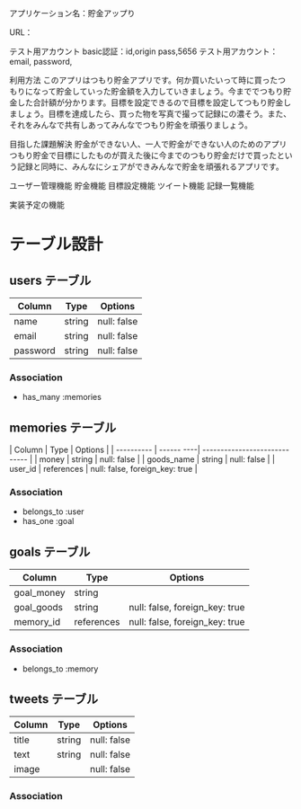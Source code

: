 アプリケーション名：貯金アップり

URL：

テスト用アカウント
  basic認証：id,origin  pass,5656
  テスト用アカウント：email,  password,

利用方法
  このアプリはつもり貯金アプリです。何か買いたいって時に買ったつもりになって貯金していった貯金額を入力していきましょう。今まででつもり貯金した合計額が分かります。目標を設定できるので目標を設定してつもり貯金しましょう。目標を達成したら、買った物を写真で撮って記録にの濃そう。また、それをみんなで共有しあってみんなでつもり貯金を頑張りましょう。

目指した課題解決
  貯金ができない人、一人で貯金ができない人のためのアプリ
  つもり貯金で目標にしたものが買えた後に今までのつもり貯金だけで買ったという記録と同時に、みんなにシェアができみんなで貯金を頑張れるアプリです。

ユーザー管理機能
  貯金機能
  目標設定機能
  ツイート機能
  記録一覧機能

実装予定の機能

# テーブル設計

## users テーブル

| Column   | Type   | Options     |
| -------- | ------ | ----------- |
| name     | string | null: false |
| email    | string | null: false |
| password | string | null: false |

### Association
- has_many :memories


## memories テーブル

| Column     | Type       | Options                        |
| ---------- | ------ ----| -----------------------------  |
| money      | string     | null: false                    |
| goods_name | string     | null: false                    |
| user_id    | references | null: false, foreign_key: true |

### Association
- belongs_to :user
- has_one    :goal

## goals テーブル

| Column  | Type          | Options                        |
| ------- | ------------- | ------------------------------ |
| goal_money | string     |                                |
| goal_goods | string     | null: false, foreign_key: true |
| memory_id  | references | null: false, foreign_key: true |

### Association
- belongs_to :memory

## tweets テーブル

| Column  | Type       | Options     |
| ------- | ---------- | ----------- |
| title   | string     | null: false |
| text    | string     | null: false |
| image   |            | null: false |

### Association